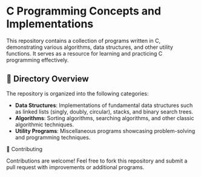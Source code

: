 # C Programming Concepts and Implementations

This repository contains a collection of programs written in C, demonstrating various algorithms, data structures, and other utility functions.
It serves as a resource for learning and practicing C programming effectively.


## 📂 Directory Overview

The repository is organized into the following categories:

- **Data Structures**: Implementations of fundamental data structures such as linked lists (singly, doubly, circular), stacks, and binary search trees.
- **Algorithms**: Sorting algorithms, searching algorithms, and other classic algorithmic techniques.
- **Utility Programs**: Miscellaneous programs showcasing problem-solving and programming techniques.


🤝 Contributing

Contributions are welcome! Feel free to fork this repository and submit a pull request with improvements or additional programs.
